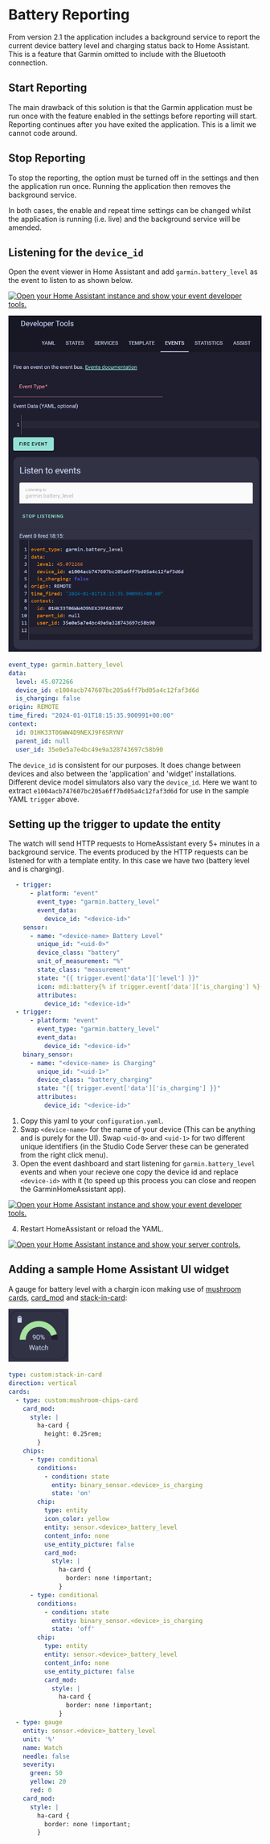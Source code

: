 # Battery Reporting

From version 2.1 the application includes a background service to report the current device battery level and charging status back to Home Assistant. This is a feature that Garmin omitted to include with the Bluetooth connection.

## Start Reporting

The main drawback of this solution is that the Garmin application must be run once with the feature enabled in the settings before reporting will start. Reporting continues after you have exited the application. This is a limit we cannot code around.

## Stop Reporting

To stop the reporting, the option must be turned off in the settings and then the application run once. Running the application then removes the background service.

In both cases, the enable and repeat time settings can be changed whilst the application is running (i.e. live) and the background service will be amended.

## Listening for the `device_id`

Open the event viewer in Home Assistant and add `garmin.battery_level` as the event to listen to as shown below.

[![Open your Home Assistant instance and show your event developer tools.](https://my.home-assistant.io/badges/developer_events.svg)](https://my.home-assistant.io/redirect/developer_events/)

<img src="images/Battery_Event_Screenshot.png" width="600" title="Listening for battery events"/>

```yaml
event_type: garmin.battery_level
data:
  level: 45.072266
  device_id: e1004acb747607bc205a6ff7bd05a4c12faf3d6d
  is_charging: false
origin: REMOTE
time_fired: "2024-01-01T18:15:35.900991+00:00"
context:
  id: 01HK33T06WW4D9NEXJ9F6SRYNY
  parent_id: null
  user_id: 35e0e5a7e4bc49e9a328743697c58b90
```

The `device_id` is consistent for our purposes. It does change between devices and also between the 'application' and 'widget' installations. Different device model simulators also vary the `device_id`. Here we want to extract `e1004acb747607bc205a6ff7bd05a4c12faf3d6d` for use in the sample YAML `trigger` above.

## Setting up the trigger to update the entity

The watch will send HTTP requests to HomeAssistant every 5+ minutes in a background service. The events produced by the HTTP requests can be listened for with a template entity. In this case we have two (battery level and is charging).

```yaml
  - trigger:
      - platform: "event"
        event_type: "garmin.battery_level"
        event_data:
          device_id: "<device-id>"
    sensor:
      - name: "<device-name> Battery Level"
        unique_id: "<uid-0>"
        device_class: "battery"
        unit_of_measurement: "%"
        state_class: "measurement"
        state: "{{ trigger.event['data']['level'] }}"
        icon: mdi:battery{% if trigger.event['data']['is_charging'] %}-charging{% endif %}{% if 0 < (trigger.event['data']['level'] | float / 10 ) | round(0) * 10 < 100 %}-{{ (trigger.event['data']['level'] | float / 10 ) | round(0) * 10 }}{% else %}{% if (trigger.event['data']['level'] | float / 10 ) | round(0) * 10 == 0 %}-outline{% else %}{% if trigger.event['data']['is_charging'] %}-100{% endif %}{% endif %}{% endif %}
        attributes:
          device_id: "<device-id>"
  - trigger:
      - platform: "event"
        event_type: "garmin.battery_level"
        event_data:
          device_id: "<device-id>"
    binary_sensor:
      - name: "<device-name> is Charging"
        unique_id: "<uid-1>"
        device_class: "battery_charging"
        state: "{{ trigger.event['data']['is_charging'] }}"
        attributes:
          device_id: "<device-id>"
```

1. Copy this yaml to your `configuration.yaml`.
2. Swap `<device-name>` for the name of your device (This can be anything and is purely for the UI). Swap `<uid-0>` and `<uid-1>` for two different unique identifiers (in the Studio Code Server these can be generated from the right click menu).
3. Open the event dashboard and start listening for `garmin.battery_level` events and when your recieve one copy the device id and replace `<device-id>` with it (to speed up this process you can close and reopen the GarminHomeAssistant app).

[![Open your Home Assistant instance and show your event developer tools.](https://my.home-assistant.io/badges/developer_events.svg)](https://my.home-assistant.io/redirect/developer_events/)

4. Restart HomeAssistant or reload the YAML.

[![Open your Home Assistant instance and show your server controls.](https://my.home-assistant.io/badges/server_controls.svg)](https://my.home-assistant.io/redirect/server_controls/)

## Adding a sample Home Assistant UI widget

A gauge for battery level with a chargin icon making use of [mushroom cards](https://github.com/piitaya/lovelace-mushroom), [card_mod](https://github.com/thomasloven/lovelace-card-mod) and [stack-in-card](https://github.com/custom-cards/stack-in-card):

<img src="images/Battery_Guage_Screenshot.png" width="120" title="Battery Guage"/>

```yaml
type: custom:stack-in-card
direction: vertical
cards:
  - type: custom:mushroom-chips-card
    card_mod:
      style: |
        ha-card {
          height: 0.25rem;
        }
    chips:
      - type: conditional
        conditions:
          - condition: state
            entity: binary_sensor.<device>_is_charging
            state: 'on'
        chip:
          type: entity
          icon_color: yellow
          entity: sensor.<device>_battery_level
          content_info: none
          use_entity_picture: false
          card_mod:
            style: |
              ha-card {
                border: none !important;
              }
      - type: conditional
        conditions:
          - condition: state
            entity: binary_sensor.<device>_is_charging
            state: 'off'
        chip:
          type: entity
          entity: sensor.<device>_battery_level
          content_info: none
          use_entity_picture: false
          card_mod:
            style: |
              ha-card {
                border: none !important;
              }
  - type: gauge
    entity: sensor.<device>_battery_level
    unit: '%'
    name: Watch
    needle: false
    severity:
      green: 50
      yellow: 20
      red: 0
    card_mod:
      style: |
        ha-card {
          border: none !important;
        }
```

